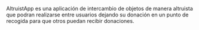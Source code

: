 AltruistApp es una aplicación de intercambio de objetos de manera altruista que podran realizarse entre usuarios dejando su donación en un punto de recogida para que otros puedan recibir donaciones.
